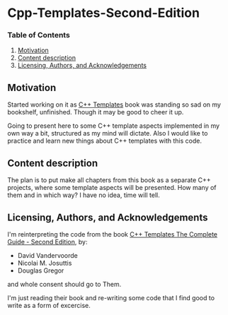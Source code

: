 # Cpp-Templates-Second-Edition

### Table of Contents

1. [Motivation](#motivation)
2. [Content description](#content)
3. [Licensing, Authors, and Acknowledgements](#licensing)

## Motivation <a name="motivation"></a>

Started working on it as [C++ Templates](https://www.amazon.com/C-Templates-Complete-Guide-2nd/dp/0321714121) book was standing so sad on my bookshelf, unfinished. Though it may be good to cheer it up.

Going to present here to some C++ template aspects implemented in my own way a bit, structured as my mind will dictate. Also I would like to practice and learn new things about C++ templates with this code.

## Content description <a name="content"></a>

The plan is to put make all chapters from this book as a separate C++ projects, where some template aspects will be presented. How many of them and in which way? I have no idea, time will tell.

## Licensing, Authors, and Acknowledgements <a name="licensing"></a>

I'm reinterpreting the code from the book [C++ Templates The Complete Guide - Second Edition](https://www.amazon.com/C-Templates-Complete-Guide-2nd/dp/0321714121), by:
* David Vandervoorde
* Nicolai M. Josuttis
* Douglas Gregor 

and whole consent should go to Them. 

I'm just reading their book and re-writing some code that I find good to write as a form of excercise.
